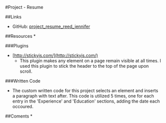 #Project - Resume 

##Links
* GitHub: 
[project\_resume\_reed\_jennifer](***)


##Resources
*

###Plugins
* [http://stickyjs.com/](http://stickyjs.com/)
  * This plugin makes any element on a page remain visible at all times. I used this plugin to stick the header to the top of the page upon scroll. 

###Written Code
* The custom written code for this project selects an element and inserts a paragraph with text after. This code is utilized 5 times, one for each entry in the 'Experience' and 'Education' sections, adding the date each occoured. 

##Coments
* 